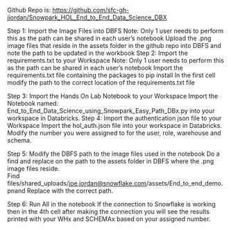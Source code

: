 Github Repo is: https://github.com/sfc-gh-jjordan/Snowpark_HOL_End_to_End_Data_Science_DBX

Step 1: Import the Image Files into DBFS
Note:  Only 1 user needs to perform this as the path can be shared in each user’s notebook
Upload the .png image files that reside in the assets folder in the github repo into DBFS and note the path to be updated in the workbook
Step 2: Import the requirements.txt to your Workspace
Note:  Only 1 user needs to perform this as the path can be shared in each user’s notebook
Import the requirements.txt file containing the packages to pip install
In the first cell modify the path to the correct location of the requirements.txt file

Step 3: Import the Hands On Lab Notebook to your Workspace
Import the Notebook named: End_to_End_Data_Science_using_Snowpark_Easy_Path_DBx.py into your workspace in Databricks.
Step 4: Import the authentication json file to your Workspace
Import the hol_auth.json file into your workspace in Databricks.
Modify the number you were assigned to for the user, role, warehouse and schema.

Step 5:  Modify the DBFS path to the image files used in the notebook
Do a find and replace on the path to the assets folder in DBFS where the .png image files reside.  
Find files/shared_uploads/joe.jordan@snowflake.com/assets/End_to_end_demo.pnand Replace with the correct path.

Step 6:  Run All in the notebook
If the connection to Snowflake is working then in the 4th cell after making the connection you will see the results printed with your WHx and SCHEMAx based on your assigned number.


